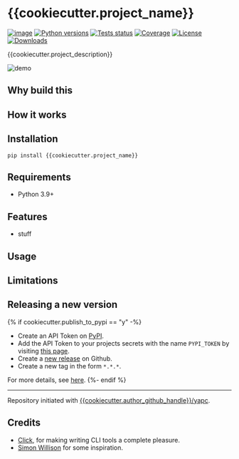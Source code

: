 {{cookiecutter.project_name}}
=============================

[![image](https://img.shields.io/pypi/v/{{cookiecutter.project_name}}.svg)](https://pypi.python.org/pypi/{{cookiecutter.project_name}})
[![Python versions](https://img.shields.io/pypi/pyversions/{{cookiecutter.project_name}}.svg?logo=python&logoColor=white)](https://pypi.org/project/{{cookiecutter.project_name}}/)
[![Tests status](https://github.com/{{cookiecutter.author_github_handle}}/{{cookiecutter.project_name}}/workflows/Test/badge.svg)](https://github.com/{{cookiecutter.author_github_handle}}/{{cookiecutter.project_name}}/actions?query=workflow%3ATest)
[![Coverage](https://codecov.io/gh/{{cookiecutter.author_github_handle}}/{{cookiecutter.project_name}}/branch/develop/graph/badge.svg)](https://codecov.io/gh/{{cookiecutter.author_github_handle}}/{{cookiecutter.project_name}})
[![License](https://img.shields.io/badge/license-MIT-blue.svg)](https://github.com/{{cookiecutter.author_github_handle}}/{{cookiecutter.project_name}}/blob/develop/LICENSE)
[![Downloads](https://pepy.tech/badge/{{cookiecutter.project_name}})](https://pepy.tech/project/{{cookiecutter.project_name}})

{{cookiecutter.project_description}}

![demo](https://raw.githubusercontent.com/{{cookiecutter.author_github_handle}}/{{cookiecutter.project_name}}/develop/demo.gif)

Why build this
--------------


How it works
------------



Installation
------------

``` {.bash}
pip install {{cookiecutter.project_name}}
```

Requirements
------------

- Python 3.9+

Features
--------

- stuff

Usage
-----


Limitations
-----------


## Releasing a new version

{% if cookiecutter.publish_to_pypi == "y" -%}

- Create an API Token on [PyPI](https://pypi.org/).
- Add the API Token to your projects secrets with the name `PYPI_TOKEN` by visiting [this page](https://github.com/{{cookiecutter.author_github_handle}}/{{cookiecutter.project_name}}/settings/secrets/actions/new).
- Create a [new release](https://github.com/{{cookiecutter.author_github_handle}}/{{cookiecutter.project_name}}/releases/new) on Github.
- Create a new tag in the form `*.*.*`.

For more details, see [here](https://fpgmaas.github.io/cookiecutter-uv/features/cicd/#how-to-trigger-a-release).
{%- endif %}

---

Repository initiated with [{{cookiecutter.author_github_handle}}/yapc](https://github.com/{{cookiecutter.author_github_handle}}/yapc).



Credits
-------

- [Click](https://click.palletsprojects.com), for making writing CLI
    tools a complete pleasure.
- [Simon Willison](https://github.com/simonw/sqlite-utils/) for some
    inspiration.
